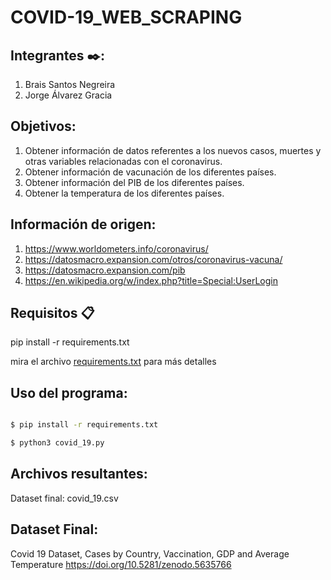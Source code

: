 # COVID-19_WEB_SCRAPING

## Integrantes ✒️:

1. Brais Santos Negreira
2. Jorge Álvarez Gracia

## Objetivos:

1. Obtener información de datos referentes a los nuevos casos, muertes y otras variables relacionadas con el coronavirus.
2. Obtener información de vacunación de los diferentes países.
3. Obtener información del PIB de los diferentes países.
4. Obtener la temperatura de los diferentes países.

## Información de origen:
       
1. https://www.worldometers.info/coronavirus/
2. https://datosmacro.expansion.com/otros/coronavirus-vacuna/
3. https://datosmacro.expansion.com/pib  
4. https://en.wikipedia.org/w/index.php?title=Special:UserLogin 


## Requisitos 📋

pip install -r requirements.txt

mira el archivo [requirements.txt](requirements.txt) para más detalles


## Uso del programa:

```bash

$ pip install -r requirements.txt

$ python3 covid_19.py

```

## Archivos resultantes:
Dataset final: covid_19.csv

## Dataset Final:  

Covid 19 Dataset, Cases by Country, Vaccination, GDP and Average Temperature
https://doi.org/10.5281/zenodo.5635766

